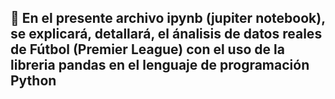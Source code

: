 <b><h2>🎏 En el presente archivo ipynb (jupiter notebook), se explicará, detallará, el ánalisis de datos reales de Fútbol (Premier League) con el uso de la libreria pandas en el lenguaje de programación Python</h1></b>
